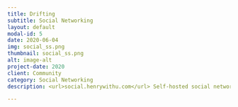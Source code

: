 ```yaml
---
title: Drifting
subtitle: Social Networking
layout: default
modal-id: 5
date: 2020-06-04
img: social_ss.png
thumbnail: social_ss.png
alt: image-alt
project-date: 2020
client: Community
category: Social Networking
description: <url>social.henrywithu.com</url> Self-hosted social networking services. It has microblogging features similar to the Twitter service.

---
```

